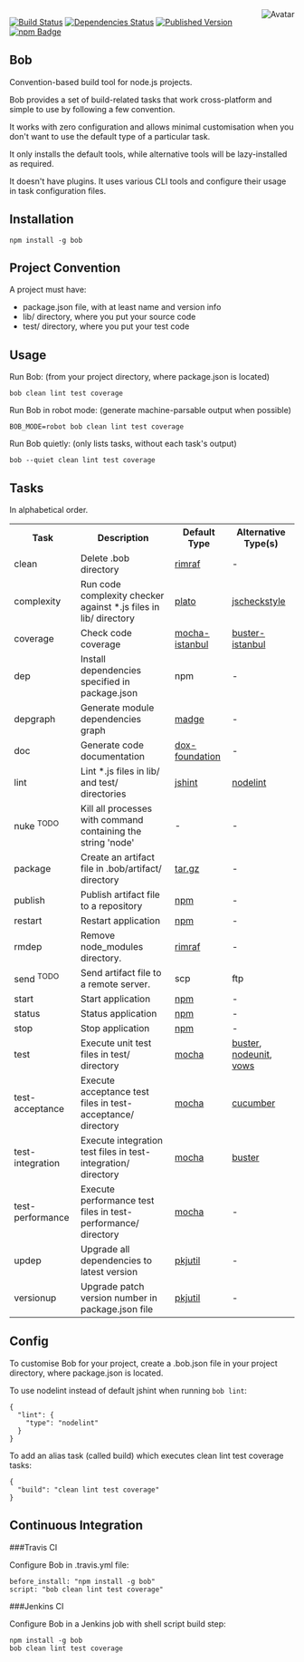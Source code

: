 <img align="right" src="https://raw.github.com/cliffano/bob/master/avatar.jpg" alt="Avatar"/>

[![Build Status](https://secure.travis-ci.org/cliffano/bob.png?branch=master)](http://travis-ci.org/cliffano/bob)
[![Dependencies Status](https://david-dm.org/cliffano/bob.png)](http://david-dm.org/cliffano/bob)
[![Published Version](https://badge.fury.io/js/bob.png)](http://badge.fury.io/js/bob)
<br/>
[![npm Badge](https://nodei.co/npm/bob.png)](http://npmjs.org/package/bob)

Bob
---

Convention-based build tool for node.js projects.

Bob provides a set of build-related tasks that work cross-platform and simple to use by following a few convention.

It works with zero configuration and allows minimal customisation when you don't want to use the default type of a particular task.

It only installs the default tools, while alternative tools will be lazy-installed as required. 

It doesn't have plugins. It uses various CLI tools and configure their usage in task configuration files.

Installation
------------

    npm install -g bob

Project Convention
------------------

A project must have:

* package.json file, with at least name and version info
* lib/ directory, where you put your source code
* test/ directory, where you put your test code

Usage
-----
    
Run Bob: (from your project directory, where package.json is located)

    bob clean lint test coverage

Run Bob in robot mode: (generate machine-parsable output when possible)

    BOB_MODE=robot bob clean lint test coverage

Run Bob quietly: (only lists tasks, without each task's output)

    bob --quiet clean lint test coverage
    
Tasks
-----

In alphabetical order.

<table>
  <tr>
    <th>Task</th>
    <th>Description</th>
    <th>Default Type</th>
    <th>Alternative Type(s)</th>
  </tr>
  <tr>
    <td>clean</td>
    <td>Delete .bob directory</td>
    <td><a href="https://github.com/isaacs/rimraf">rimraf</a></td>
    <td>-</td>
  </tr>
  <tr>
    <td>complexity</td>
    <td>Run code complexity checker against *.js files in lib/ directory</td>
    <td><a href="http://github.com/jsoverson/plato">plato</a></td>
    <td><a href="http://github.com/nomiddlename/jscheckstyle">jscheckstyle</a></td>
  </tr>
  <tr>
    <td>coverage</td>
    <td>Check code coverage</td>
    <td><a href="http://github.com/arikon/mocha-istanbul">mocha-istanbul</a></td>
    <td><a href="http://github.com/kates/buster-istanbul">buster-istanbul</a></td>
  </tr>
  <tr>
    <td>dep</td>
    <td>Install dependencies specified in package.json</td>
    <td>npm</td>
    <td>-</td>
  </tr>
  <tr>
    <td>depgraph</td>
    <td>Generate module dependencies graph</td>
    <td><a href="http://github.com/pahen/node-madge">madge</a></td>
    <td>-</td>
  </tr>
  <tr>
    <td>doc</td>
    <td>Generate code documentation</td>
    <td><a href="http://github.com/punkave/dox-foundation">dox-foundation</a></td>
    <td>-</td>
  </tr>
  <tr>
    <td>lint</td>
    <td>Lint *.js files in lib/ and test/ directories</td>
    <td><a href="http://github.com/jshint/node-jshint">jshint</a></td>
    <td><a href="http://github.com/tav/nodelint">nodelint</a></td>
  </tr>
  <tr>
    <td>nuke <sup>TODO</sup></td>
    <td>Kill all processes with command containing the string 'node'</td>
    <td>-</td>
    <td>-</td>
  </tr>
  <tr>
    <td>package</td>
    <td>Create an artifact file in .bob/artifact/ directory</td>
    <td><a href="https://github.com/cranic/node-tar.gz">tar.gz</a></td>
    <td>-</td>
  </tr>
  <tr>
    <td>publish</td>
    <td>Publish artifact file to a repository</td>
    <td><a href="http://www.npmjs.org">npm</a></td>
    <td>-</td>
  </tr>
  <tr>
    <td>restart</td>
    <td>Restart application</td>
    <td><a href="http://www.npmjs.org">npm</a></td>
    <td>-</td>
  </tr>
  <tr>
    <td>rmdep</td>
    <td>Remove node_modules directory.</td>
    <td><a href="https://github.com/isaacs/rimraf">rimraf</a></td>
    <td>-</td>
  </tr>
  <tr>
    <td>send <sup>TODO</sup></td>
    <td>Send artifact file to a remote server.</td>
    <td>scp</td>
    <td>ftp</td>
  </tr>
  <tr>
    <td>start</td>
    <td>Start application</td>
    <td><a href="http://www.npmjs.org">npm</a></td>
    <td>-</td>
  </tr>
  <tr>
    <td>status</td>
    <td>Status application</td>
    <td><a href="http://www.npmjs.org">npm</a></td>
    <td>-</td>
  </tr>
  <tr>
    <td>stop</td>
    <td>Stop application</td>
    <td><a href="http://www.npmjs.org">npm</a></td>
    <td>-</td>
  </tr>
  <tr>
    <td>test</td>
    <td>Execute unit test files in test/ directory</td>
    <td><a href="http://github.com/visionmedia/mocha">mocha</a></td>
    <td><a href="http://github.com/busterjs/buster">buster</a>, <a href="http://github.com/caolan/nodeunit">nodeunit</a>, <a href="http://github.com/cloudhead/vows">vows</a></td>
  </tr>
  <tr>
    <td>test-acceptance</td>
    <td>Execute acceptance test files in test-acceptance/ directory</td>
    <td><a href="http://github.com/visionmedia/mocha">mocha</a></td>
    <td><a href="http://github.com/cucumber/cucumber-js">cucumber</a></td>
  </tr>
  <tr>
    <td>test-integration</td>
    <td>Execute integration test files in test-integration/ directory</td>
    <td><a href="http://github.com/visionmedia/mocha">mocha</a></td>
    <td><a href="http://github.com/busterjs/buster">buster</a></td>
  </tr>
  <tr>
    <td>test-performance</td>
    <td>Execute performance test files in test-performance/ directory</td>
    <td><a href="http://github.com/visionmedia/mocha">mocha</a></td>
    <td>-</td>
  </tr>
  <tr>
    <td>updep</td>
    <td>Upgrade all dependencies to latest version</td>
    <td><a href="http://github.com/cliffano/pkjutil">pkjutil</a></td>
    <td>-</td>
  </tr>
  <tr>
    <td>versionup</td>
    <td>Upgrade patch version number in package.json file</td>
    <td><a href="http://github.com/cliffano/pkjutil">pkjutil</a></td>
    <td>-</td>
  </tr>
</table>

Config
------

To customise Bob for your project, create a .bob.json file in your project directory, where package.json is located.

To use nodelint instead of default jshint when running `bob lint`:

    {
      "lint": {
        "type": "nodelint"
      }
    }

To add an alias task (called build) which executes clean lint test coverage tasks:

    {
      "build": "clean lint test coverage"
    }

Continuous Integration
----------------------

###Travis CI

Configure Bob in .travis.yml file:

    before_install: "npm install -g bob"
    script: "bob clean lint test coverage"

###Jenkins CI

Configure Bob in a Jenkins job with shell script build step:

    npm install -g bob
    bob clean lint test coverage
